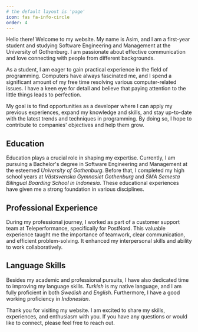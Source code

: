 ```yaml
---
# the default layout is 'page'
icon: fas fa-info-circle
order: 4
---
```

Hello there! Welcome to my website. My name is Asim, and I am a first-year student and studying Software Engineering and Management at the University of Gothenburg. I am passionate about effective communication and love connecting with people from different backgrounds.

As a student, I am eager to gain practical experience in the field of programming. Computers have always fascinated me, and I spend a significant amount of my free time resolving various computer-related issues. I have a keen eye for detail and believe that paying attention to the little things leads to perfection.

My goal is to find opportunities as a developer where I can apply my previous experiences, expand my knowledge and skills, and stay up-to-date with the latest trends and techniques in programming. By doing so, I hope to contribute to companies' objectives and help them grow.

## Education

Education plays a crucial role in shaping my expertise. Currently, I am pursuing a Bachelor's degree in Software Engineering and Management at the esteemed *University of Gothenburg*. Before that, I completed my high school years at *Västsvenska Gymnasiet Gothenburg* and *SMA Semesta Bilingual Boarding School in Indonesia*. These educational experiences have given me a strong foundation in various disciplines.

## Professional Experience

During my professional journey, I worked as part of a customer support team at Teleperformance, specifically for PostNord. This valuable experience taught me the importance of teamwork, clear communication, and efficient problem-solving. It enhanced my interpersonal skills and ability to work collaboratively.

## Language Skills

Besides my academic and professional pursuits, I have also dedicated time to improving my language skills. *Turkish* is my native language, and I am fully proficient in both *Swedish* and *English*. Furthermore, I have a good working proficiency in *Indonesian*.

Thank you for visiting my website. I am excited to share my skills, experiences, and enthusiasm with you. If you have any questions or would like to connect, please feel free to reach out.

